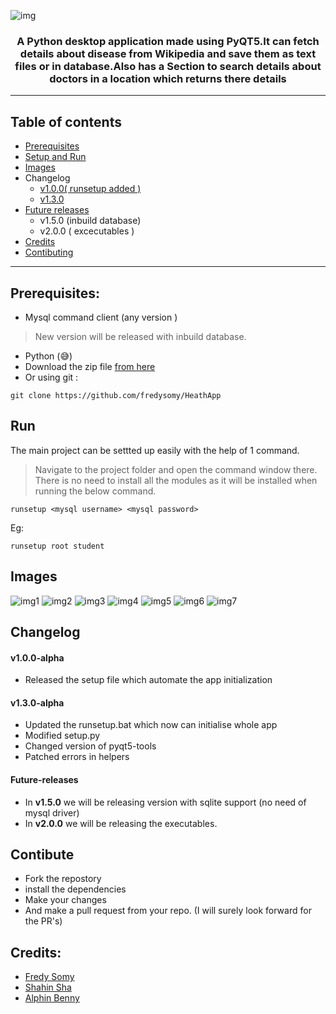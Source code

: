 ![img](https://socialify.git.ci/fredysomy/HealthApp/image?description=1&descriptionEditable=A%20%F0%9F%90%8D%20Python%20desktop%20application.&font=Source%20Code%20Pro&forks=1&issues=1&language=1&pattern=Signal&pulls=1&stargazers=1&theme=Dark)
#### <h3 align=center> A Python desktop application made using PyQT5.It can fetch details about disease from Wikipedia and save them as text files or in database.Also has a Section to search details about doctors in a location which returns there details </h3>
***
## Table of contents
* [Prerequisites](#prerequisites)
* [Setup and Run](#run)
* [Images](#images)
* Changelog
  * [v1.0.0( runsetup added )](#v1.0.0-alpha)
  * [v1.3.0](#v1.3.0-alpha)
* [Future releases](#future-releases)
  * v1.5.0 (inbuild database)
  * v2.0.0 ( excecutables )
* [Credits](#credits)
* [Contibuting](#contibute)
***
## Prerequisites:
* Mysql command client (any version )
> New version will be released with inbuild database.
* Python (😅)
* Download the zip file [from here](https://github.com/fredysomy/HeathApp/archive/v1.3.0-aplha.zip) <br>
* Or using git :
```git 
git clone https://github.com/fredysomy/HeathApp
```
## Run
The main project can be settted up easily with the help of 1 command.
> Navigate to the project folder and open the command window there.
There is no need to install all the modules as it will be installed when running the below command.
```batch
runsetup <mysql username> <mysql password>
```
Eg:
```batch
runsetup root student
```
## Images
![img1](https://github.com/fredysomy/HeathApp/blob/master/img/s1.png)
![img2](https://github.com/fredysomy/HeathApp/blob/master/img/s2.png)
![img3](https://github.com/fredysomy/HeathApp/blob/master/img/s3.png)
![img4](https://github.com/fredysomy/HeathApp/blob/master/img/s4.png)
![img5](https://github.com/fredysomy/HeathApp/blob/master/img/s5.png)
![img6](https://github.com/fredysomy/HeathApp/blob/master/img/s6.png)
![img7](https://github.com/fredysomy/HeathApp/blob/master/img/s7.png)
## Changelog
#### v1.0.0-alpha
* Released  the setup file which automate the app initialization <br>
#### v1.3.0-alpha
* Updated the runsetup.bat which now can initialise whole app
* Modified setup.py
* Changed version of pyqt5-tools
* Patched errors in helpers
#### Future-releases
* In **v1.5.0** we will be releasing version with sqlite support (no need of mysql driver)
* In **v2.0.0** we will be releasing the executables.
## Contibute
* Fork the repostory
* install the dependencies
* Make your changes
* And make a pull request from your repo. (I will surely look forward for the PR's)
## Credits:
* [Fredy Somy](https://github.com/fredysomy)
* [Shahin Sha](https://github.com/ShahinSha-dot)
* [Alphin Benny]()
